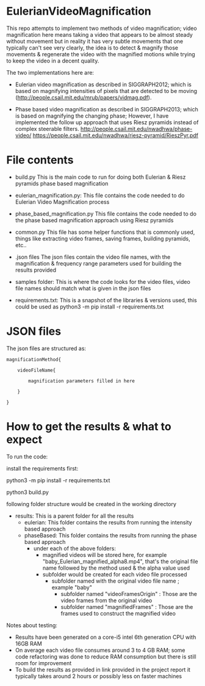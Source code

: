 # EulerianVideoMagnification

This repo attempts to implement two methods of video magnification; video magnification here means taking a video that appears to be almost steady without movement but in reality it has very subtle movements that one typically can't see very clearly, the idea is to detect & magnify those movements & regenerate the video with the magnified motions while trying to keep the video in a decent quality.

The two implementations here are:
* Eulerian video magnification as described in SIGGRAPH2012; which is based on magnifying intensities of pixels that are detected to be moving (http://people.csail.mit.edu/mrub/papers/vidmag.pdf).

* Phase based video magnification as described in SIGGRAPH2013; which is based on magnifying the changing phase; However, I have implemented the follow up approach that uses Riesz pyramids instead of complex steerable filters.
http://people.csail.mit.edu/nwadhwa/phase-video/
https://people.csail.mit.edu/nwadhwa/riesz-pyramid/RieszPyr.pdf


# File contents

* build.py
This is the main code to run for doing both Eulerian & Riesz pyramids phase based magnification

* eulerian_magnification.py:
This file contains the code needed to do Eulerian Video Magnification process

* phase_based_magnification.py
This file contains the code needed to do the phase based magnification approach using Riesz pyramids

* common.py
This file has some helper functions that is commonly used, things like extracting video frames, saving frames, building pyramids, etc..

* .json files
The json files contain the video file names, with the magnification & frequency range parameters used for building the results provided

* samples folder:
This is where the code looks for the video files, video file names should match what is given in the json files

* requirements.txt:
This is a snapshot of the libraries & versions used, this could be used as 
python3 -m pip install -r requirements.txt

# JSON files

The json files are structured as:

    magnificationMethod{

        videoFileName{

            magnification parameters filled in here
        
        }
        
    }

# How to get the results & what to expect

To run the code:

install the requirements first:

python3 -m pip install -r requirements.txt

python3 build.py

following folder structure would be created in the working directory
* results: This is a parent folder for all the results
    * eulerian: This folder contains the results from running the intensity based approach 
    * phaseBased: This folder contains the results from running the phase based approach
        * under each of the above folders:
            * magnified videos will be stored here, for example "baby_Eulerian_magnified_alpha8.mp4", that's the original file name followed by the method used & the alpha value used
            * subfolder would be created for each video file processed
                * subfolder named with the original video file name ; example "baby"
                    * subfolder named "videoFramesOrigin" : Those are the video frames from the original video
                    * subfolder named "magnifiedFrames" : Those are the frames used to construct the magnified video

Notes about testing:
* Results have been generated on a core-i5 intel 6th generation CPU with 16GB RAM
* On average each video file consumes around 3 to 4 GB RAM; some code refactoring was done to reduce RAM consumption but there is still room for improvement
* To build the results as provided in link provided in the project report it typically takes around 2 hours or possibly less on faster machines 